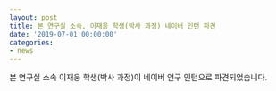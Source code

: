 ```yaml
---
layout: post
title: 본 연구실 소속, 이재웅 학생(박사 과정) 네이버 인턴 파견
date: '2019-07-01 00:00:00'
categories:
- news
---
```


본 연구실 소속 이재웅 학생(박사 과정)이 네이버 연구 인턴으로 파견되었습니다.